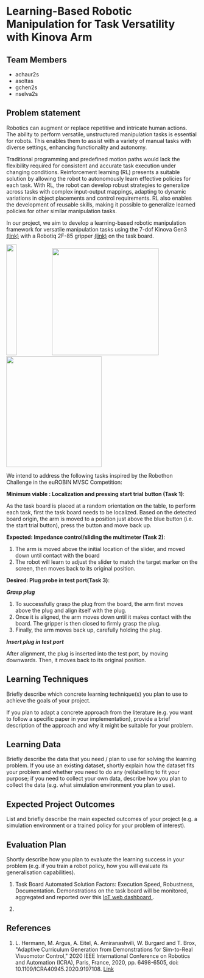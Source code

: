 # Learning-Based Robotic Manipulation for Task Versatility with Kinova Arm

## Team Members
* achaur2s
* asoltas
* gchen2s
* nselva2s

## Problem statement 

Robotics can augment or replace repetitive and intricate human actions. The ability to perform versatile, unstructured manipulation tasks is essential for robots. This enables them to assist with a variety of manual tasks with diverse settings, enhancing functionality and autonomy.

Traditional programming and predefined motion paths would lack the flexibility required for consistent and accurate task execution under changing conditions. Reinforcement learning (RL) presents a suitable solution by allowing the robot to autonomously learn effective policies for each task. With RL, the robot can develop robust strategies to generalize across tasks with complex input-output mappings, adapting to dynamic variations in object placements and control requirements. RL also enables the development of reusable skills, making it possible to generalize learned policies for other similar manipulation tasks.

In our project, we aim to develop a learning-based robotic manipulation framework for versatile manipulation tasks using the 7-dof Kinova Gen3 [(link)](https://www.kinovarobotics.com/product/gen3-robots) with a Robotiq 2F-85 gripper [(link)](https://robotiq.com/products/2f85-140-adaptive-robot-gripper) on the task board.

<p float="left">
  <img src="https://www.kinovarobotics.com/uploads/_2000xAUTO_crop_center-center_none/22037/Gen3-robot-img-Cover-img-is-loaded-block-1B.webp" width=23% height="290"/>
  <img src="https://github.com/b-it-bots/robothon2023/raw/main/docs/images/platform/gripper_with_foam.jpg" width="280" />
  <img src="https://user-images.githubusercontent.com/47410011/230386146-407067bd-04dd-4105-892f-4292a32af506.jpg" width="250" height="290"/>
</p>

We intend to address the following tasks inspired by the Robothon Challenge in the euROBIN MVSC Competition:

**Minimum viable : Localization and pressing start trial button (Task 1)**: 

As the task board is placed at a random orientation on the table, to perform each task, first the task board needs to be localized. Based on the detected board origin, the arm is moved to a position just above the blue button (i.e. the start trial button), press the button and move back up.

**Expected: Impedance control/sliding the multimeter (Task 2)**: 
1. The arm is moved above the initial location of the slider, and moved down until contact with the board 
2. The robot will learn to adjust the slider to match the target marker on the screen, then moves back to its original position.

**Desired: Plug probe in test port(Task 3)**: 

***Grasp plug***

1. To successfully grasp the plug from the board, the arm first moves above the plug and align itself with the plug. 
2. Once it is aligned, the arm moves down until it makes contact with the board. The gripper is then closed to firmly grasp the plug. 
3. Finally, the arm moves back up, carefully holding the plug. 


***Insert plug in test port***

After alignment, the plug is inserted into the test port, by moving downwards. Then, it moves back to its original position.



## Learning Techniques

Briefly describe which concrete learning technique(s) you plan to use to achieve the goals of your project.

If you plan to adapt a concrete approach from the literature (e.g. you want to follow a specific paper in your implementation), provide a brief description of the approach and why it might be suitable for your problem.

## Learning Data

Briefly describe the data that you need / plan to use for solving the learning problem. If you use an existing dataset, shortly explain how the dataset fits your problem and whether you need to do any (re)labelling to fit your purpose; if you need to collect your own data, describe how you plan to collect the data (e.g. what simulation environment you plan to use).

## Expected Project Outcomes

List and briefly describe the main expected outcomes of your project (e.g. a simulation environment or a trained policy for your problem of interest).

## Evaluation Plan

Shortly describe how you plan to evaluate the learning success in your problem (e.g. if you train a robot policy, how you will evaluate its generalisation capabilities).


1. Task Board Automated Solution Factors:
 Execution Speed, Robustness, Documentation. Demonstrations on the task board will be monitored, aggregated and reported over this [IoT web dashboard ](https://cloud.kaaiot.com/wd-public/c1v9jqmgul2l1s47m6bg/dashboards/0d2f0e4c-6a80-4cf4-a48d-5b25fcb35ac0/c3f502ea-b923-492f-b3c3-1a894e67afd6?public_id=4e4990d1-dcab-4f1a-b1a6-8648e87bc5ad).

2. 

## References

1. L. Hermann, M. Argus, A. Eitel, A. Amiranashvili, W. Burgard and T. Brox, "Adaptive Curriculum Generation from Demonstrations for Sim-to-Real Visuomotor Control," 2020 IEEE International Conference on Robotics and Automation (ICRA), Paris, France, 2020, pp. 6498-6505, doi: 10.1109/ICRA40945.2020.9197108. [Link](https://ieeexplore.ieee.org/stamp/stamp.jsp?tp=&arnumber=9197108)

